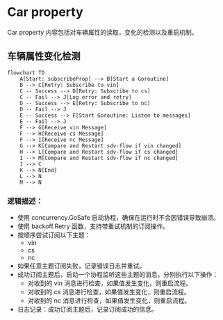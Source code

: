 # Car property
Car property 内容包括对车辆属性的读取，变化的检测以及重启机制。

## 车辆属性变化检测
```mermaid
flowchart TD
    A[Start: subscribeProp] --> B[Start a Goroutine]
    B --> C[Retry: Subscribe to vin]
    C -- Success --> D[Retry: Subscribe to cs]
    C -- Fail --> J[Log error and retry]
    D -- Success --> E[Retry: Subscribe to nc]
    D -- Fail --> J
    E -- Success --> F[Start Goroutine: Listen to messages]
    E -- Fail --> J
    F --> G[Receive vin Message]
    F --> H[Receive cs Message]
    F --> I[Receive nc Message]
    G --> K[Compare and Restart sdv-flow if vin changed]
    H --> L[Compare and Restart sdv-flow if cs changed]
    I --> M[Compare and Restart sdv-flow if nc changed]
    J --> C
    K --> N[End]
    L --> N
    M --> N
```
### 逻辑描述：
- 使用 concurrency.GoSafe 启动协程，确保在运行时不会因错误导致崩溃。
- 使用 backoff.Retry 函数，支持带重试机制的订阅操作。
- 按顺序尝试订阅以下主题：
    - vin
    - cs
    - nc
- 如果任意主题订阅失败，记录错误日志并重试。
- 成功订阅主题后，启动一个协程监听这些主题的消息，分别执行以下操作：
  - 对收到的 vin 消息进行检查，如果值发生变化，则重启流程。
  - 对收到的 cs 消息进行检查，如果值发生变化，则重启流程。
  - 对收到的 nc 消息进行检查，如果值发生变化，则重启流程。
- 日志记录：成功订阅主题后，记录订阅成功的信息。
